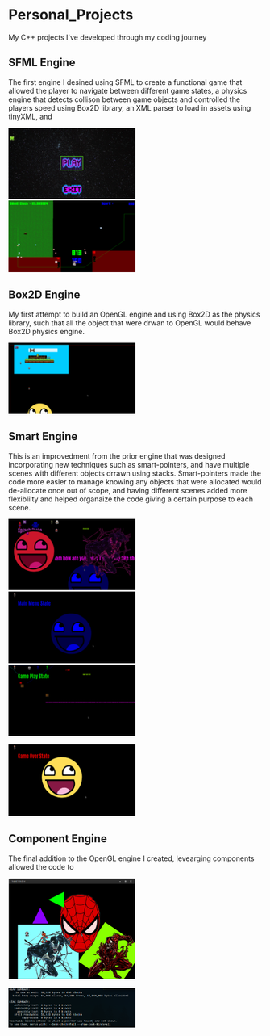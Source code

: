 # Personal_Projects
My C++ projects I've developed through my coding journey

<h2>SFML Engine</h2>
The first engine I desined using SFML to create a functional game that allowed the player to navigate between different game states, a physics engine that detects collison between game objects and controlled the players speed using Box2D library, an XML parser to load in assets using tinyXML, and  

<img src="images/Screenshot_2022-11-04_18-59-02.png" width="50%"></img> 
<img src="images/Screenshot_2022-11-04_18-59-38.png" width="50%"></img> 

<h2>Box2D Engine</h2>
 My first attempt to build an OpenGL engine and using Box2D as the physics library, such that all the object that were drwan to OpenGL would behave Box2D physics engine. 
 
 
<img src="images/Screenshot_2022-11-04_19-01-40.png" width="50%"></img> 


<h2>Smart Engine</h2>
This is an improvedment from the prior engine that was designed incorporating new techniques such as smart-pointers, and have multiple scenes with different objects drrawn using stacks. Smart-pointers made the code more easier to manage knowing any objects that were allocated would de-allocate once out of scope, and having different scenes added more flexiblilty and helped organaize the code giving a certain purpose to each scene. 

<img src="images/Screenshot_2022-11-04_19-02-12.png" width="50%"></img> 
<img src="images/Screenshot_2022-11-04_19-02-22.png" width="50%"></img> 
<img src="images/Screenshot_2022-11-04_19-02-30.png" width="50%"></img> 

<img src="images/Screenshot_2022-11-04_19-02-39.png" width="50%"></img>


<h2>Component Engine</h2>
The final addition to the OpenGL engine I created, levearging components allowed the code to 

<img src="images/Screenshot_2022-11-04_19-03-15.png" width="50%"></img>

<img src="images/Screenshot_2022-11-04_19-04-34.png" width="50%"></img>

